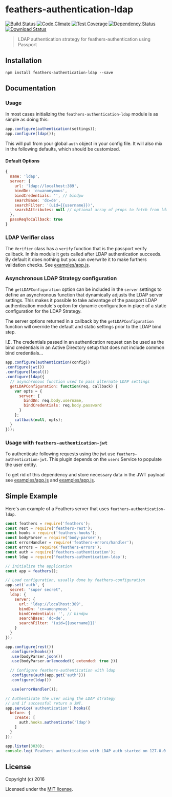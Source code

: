 # feathers-authentication-ldap

[![Build Status](https://travis-ci.org/feathersjs/feathers-authentication-ldap.png?branch=master)](https://travis-ci.org/feathersjs/feathers-authentication-ldap)
[![Code Climate](https://codeclimate.com/github/feathersjs/feathers-authentication-ldap/badges/gpa.svg)](https://codeclimate.com/github/feathersjs/feathers-authentication-ldap)
[![Test Coverage](https://codeclimate.com/github/feathersjs/feathers-authentication-ldap/badges/coverage.svg)](https://codeclimate.com/github/feathersjs/feathers-authentication-ldap/coverage)
[![Dependency Status](https://img.shields.io/david/feathersjs/feathers-authentication-ldap.svg?style=flat-square)](https://david-dm.org/feathersjs/feathers-authentication-ldap)
[![Download Status](https://img.shields.io/npm/dm/feathers-authentication-ldap.svg?style=flat-square)](https://www.npmjs.com/package/feathers-authentication-ldap)

> LDAP authentication strategy for feathers-authentication using Passport


## Installation

```
npm install feathers-authentication-ldap --save
```

## Documentation

### Usage

In most cases initializing the `feathers-authentication-ldap` module is as simple as doing this:

```js
app.configure(authentication(settings));
app.configure(ldap());
```

This will pull from your global `auth` object in your config file.
It will also mix in the following defaults, which should be customized.

#### Default Options

```js
{
  name: 'ldap',
  server: {
    url: 'ldap://localhost:389',
    bindDn: 'cn=anonymous',
    bindCredentials: '', // bindpw
    searchBase: 'dc=de',
    searchFilter: '(uid={{username}})',
    searchAttributes: null // optional array of props to fetch from ldap
  },
  passReqToCallback: true
}
```

### LDAP Verifier class

The `Verifier` class has a `verify` function that is the passport verify callback. In this module it gets called after LDAP authentication succeeds. By default it does nothing but you can overwrite it to make furthers validation
checks. See [examples/app.js](examples/app.js#L56).


### Asynchronous LDAP Strategy configuration

The `getLDAPConfiguration` option can be included in the `server` settings to define an asynchronous function that dynamically adjusts the LDAP server settings. This makes it possible to take advantage of the passport LDAP authentication module's option for dynamic configuration in place of a static configuration for the LDAP Strategy.

The server options returned in a callback by the `getLDAPConfiguration` function will override the default and static settings prior to the LDAP bind step.

I.E. The credentials passed in an authentication request can be used as the bind credentials in an Active Directory setup that does not include common bind credentials...

```javascript
app.configure(authentication(config))
.configure(jwt())
.configure(local())
.configure(ldap({
  // asynchronous function used to pass alternate LDAP settings
  getLDAPConfiguration: function(req, callback) {
    var opts = {
      server: {
        bindDn: req.body.username,
        bindCredentials: req.body.password
      }
    };
    callback(null, opts);
  }
}));
```


### Usage with `feathers-authentication-jwt`

To authenticate following requests using the jwt use `feathers-authentication-jwt`.  This plugin depends on the `users` Service to populate the user entity.

To get rid of this dependency and store necessary data in the JWT payload see
[examples/app.js](examples/app.js#L47) and [examples/app.js](examples/app.js#L79).


## Simple Example

Here's an example of a Feathers server that uses `feathers-authentication-ldap`.

```js
const feathers = require('feathers');
const rest = require('feathers-rest');
const hooks = require('feathers-hooks');
const bodyParser = require('body-parser');
const errorHandler = require('feathers-errors/handler');
const errors = require('feathers-errors');
const auth = require('feathers-authentication');
const ldap = require('feathers-authentication-ldap');

// Initialize the application
const app = feathers();

// Load configuration, usually done by feathers-configuration
app.set('auth', {
  secret: "super secret",
  ldap: {
    server: {
      url: 'ldap://localhost:389',
      bindDn: 'cn=anonymous',
      bindCredentials: '', // bindpw
      searchBase: 'dc=de',
      searchFilter: '(uid={{username}})'
    }
  }
});

app.configure(rest())
  .configure(hooks())
  .use(bodyParser.json())
  .use(bodyParser.urlencoded({ extended: true }))

  // Configure feathers-authentication with ldap
  .configure(auth(app.get('auth')))
  .configure(ldap())

  .use(errorHandler());

// Authenticate the user using the LDAP strategy
// and if successful return a JWT.
app.service('authentication').hooks({
  before: {
    create: [
      auth.hooks.authenticate('ldap')
    ]
  }
});

app.listen(3030);
console.log('Feathers authentication with LDAP auth started on 127.0.0.1:3030');
```

## License

Copyright (c) 2016

Licensed under the [MIT license](LICENSE).
